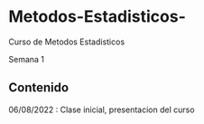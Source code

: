 # Metodos-Estadisticos-
Curso de Metodos Estadisticos 

Semana 1 

## Contenido 
06/08/2022 : Clase inicial, presentacion del curso 
